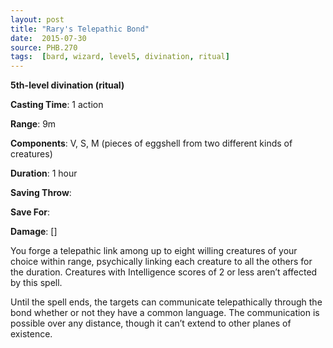 ```yaml
---
layout: post
title: "Rary's Telepathic Bond"
date:  2015-07-30
source: PHB.270
tags:  [bard, wizard, level5, divination, ritual]
---
```


**5th-level divination (ritual)**

**Casting Time**: 1 action

**Range**: 9m

**Components**: V, S, M (pieces of eggshell from two different kinds of creatures)

**Duration**: 1 hour

**Saving Throw**:

**Save For**:

**Damage**: []

You forge a telepathic link among up to eight willing creatures of your choice within range, psychically linking each creature to all the others for the duration. Creatures with Intelligence scores of 2 or less aren’t affected by this spell.

Until the spell ends, the targets can communicate telepathically through the bond whether or not they have a common language. The communication is possible over any distance, though it can’t extend to other planes of existence.
